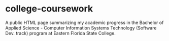 # college-coursework
A public HTML page summarizing my academic progress in the Bachelor of Applied Science - Computer Information Systems Technology (Software Dev. track) program at Eastern Florida State College.
